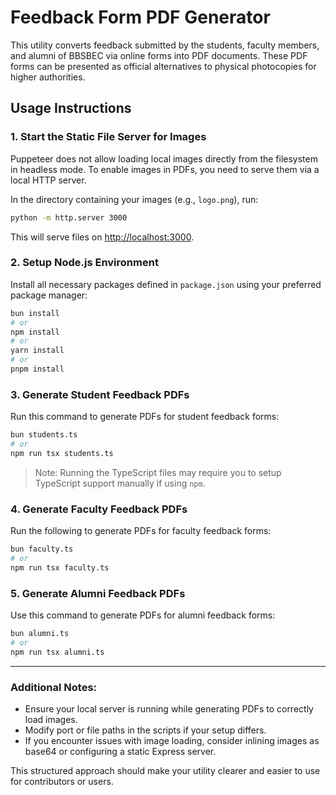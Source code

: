 # Feedback Form PDF Generator

This utility converts feedback submitted by the students, faculty members, and alumni of BBSBEC via online forms into PDF documents. These PDF forms can be presented as official alternatives to physical photocopies for higher authorities.

## Usage Instructions

### 1. Start the Static File Server for Images

Puppeteer does not allow loading local images directly from the filesystem in headless mode. To enable images in PDFs, you need to serve them via a local HTTP server.

In the directory containing your images (e.g., `logo.png`), run:

```sh
python -m http.server 3000
```

This will serve files on [http://localhost:3000](http://localhost:3000).

### 2. Setup Node.js Environment

Install all necessary packages defined in `package.json` using your preferred package manager:

```sh
bun install
# or
npm install
# or
yarn install
# or
pnpm install
```

### 3. Generate Student Feedback PDFs

Run this command to generate PDFs for student feedback forms:

```sh
bun students.ts
# or
npm run tsx students.ts
```

> Note: Running the TypeScript files may require you to setup TypeScript support manually if using `npm`.

### 4. Generate Faculty Feedback PDFs

Run the following to generate PDFs for faculty feedback forms:

```sh
bun faculty.ts
# or
npm run tsx faculty.ts
```

### 5. Generate Alumni Feedback PDFs

Use this command to generate PDFs for alumni feedback forms:

```sh
bun alumni.ts
# or
npm run tsx alumni.ts
```

***

### Additional Notes:
- Ensure your local server is running while generating PDFs to correctly load images.
- Modify port or file paths in the scripts if your setup differs.
- If you encounter issues with image loading, consider inlining images as base64 or configuring a static Express server.

This structured approach should make your utility clearer and easier to use for contributors or users.

